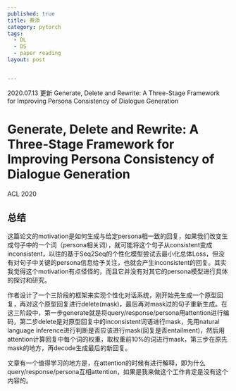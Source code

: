 ```yaml
---
published: true
title: 蔡添
category: pytorch
tags: 
  - DL
  - DS
  - paper reading
layout: post


---
```


2020.07.13 更新 Generate, Delete and Rewrite: A Three-Stage Framework for Improving Persona Consistency of Dialogue Generation

# Generate, Delete and Rewrite: A Three-Stage Framework for Improving Persona Consistency of Dialogue Generation

ACL 2020

## 总结

这篇论文的motivation是如何生成与给定persona相一致的回复，如果我们改变生成句子中的一个词（persona相关词），就可能将这个句子从consistent变成inconsistent，以往的基于Seq2Seq的个性化模型尝试去最小化总体Loss，但没有对句子中关键的persona信息给予关注，也就会产生inconsistent的回复。其实我觉得这个motivation有点怪怪的，而且它并没有对其它的persona模型进行具体的探讨和研究。

作者设计了一个三阶段的框架来实现个性化对话系统，刚开始先生成一个原型回复，再对这个原型回复进行delete(mask)，最后再对mask过的句子重新生成。在这三阶段中，第一步generate就是将query/response/persona用attention进行编码，第二步delete是对原型回复中的inconsistent词语进行mask，先用natural language inference进行判断是否应该进行mask(回复是否entailment)，然后用attention计算回复中每个词的权重，取权重前10%的词进行mask，第三步在原先mask的地方，再decode生成最后的新回复。

文章有一个值得学习的地方是，在attention的时候有进行解释，即为什么query/response/persona互相attention，如果是我来做这个工作肯定是没有这个内容的。